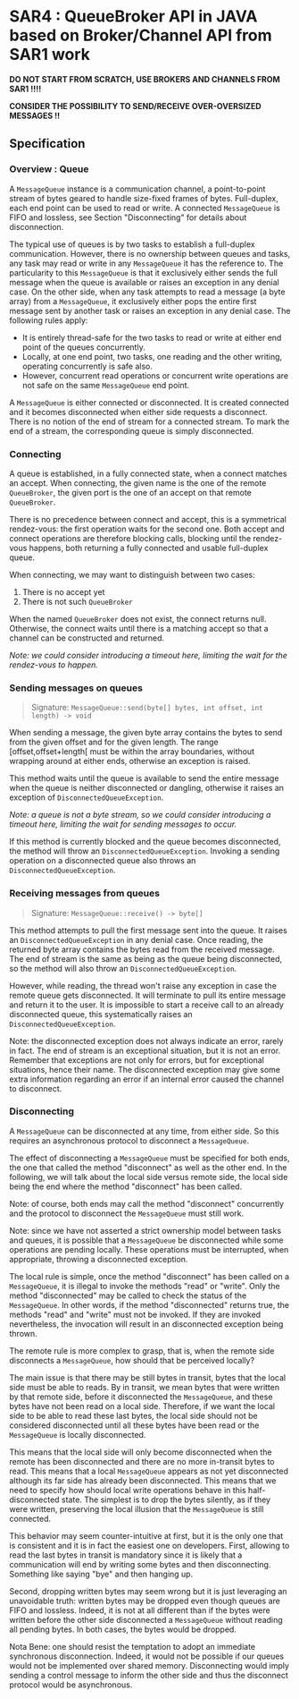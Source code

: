 # SAR4 : QueueBroker API in JAVA based on Broker/Channel API from SAR1 work

**DO NOT START FROM SCRATCH, USE BROKERS AND CHANNELS FROM SAR1 !!!!**

**CONSIDER THE POSSIBILITY TO SEND/RECEIVE OVER-OVERSIZED MESSAGES !!**

## Specification

### Overview : Queue

A ``MessageQueue`` instance is a communication channel, a point-to-point stream of bytes geared to handle size-fixed frames of bytes. Full-duplex, each end point can be used to read or write. A connected ``MessageQueue`` is FIFO and lossless, see Section "Disconnecting" for details about disconnection.

The typical use of queues is by two tasks to establish a full-duplex communication. However, there is no ownership between queues and tasks, any task may read or write in any ``MessageQueue`` it has the reference to. The particularity to this ``MessageQueue`` is that it exclusively either sends the full message when the queue is available or raises an exception in any denial case. On the other side, when any task attempts to read a message (a byte array) from a ``MessageQueue``, it exclusively either pops the entire first message sent by another task or raises an exception in any denial case. The following rules apply:

- It is entirely thread-safe for the two tasks to read or write at   either end point of the queues concurrently. 
- Locally, at one end point, two tasks, one reading and the other writing, operating concurrently is safe also. 
- However, concurrent read operations or concurrent write operations are not safe on the same ``MessageQueue`` end point.

A ``MessageQueue`` is either connected or disconnected. It is created connected and it becomes disconnected when either side requests a disconnect. There is no notion of the end of stream for a connected stream. To mark the end of a stream, the corresponding queue is simply disconnected.

### Connecting

A queue is established, in a fully connected state, when a connect matches an accept. When connecting, the given name is the one of the remote ``QueueBroker``, the given port is the one of an accept on that remote ``QueueBroker``.

There is no precedence between connect and accept, this is a symmetrical rendez-vous: the first operation waits for the second one. Both accept and connect operations are therefore blocking calls, blocking until the rendez-vous happens, both returning a fully connected and usable full-duplex queue.

When connecting, we may want to distinguish between two cases:

1. There is no accept yet
2. There is not such ``QueueBroker``

When the named ``QueueBroker`` does not exist, the connect returns null. Otherwise, the connect waits until there is a matching accept so that a channel can be
constructed and returned. 

*Note: we could consider introducing a timeout here, limiting the wait for the rendez-vous to happen.*

### Sending messages on queues
> Signature: ``MessageQueue::send(byte[] bytes, int offset, int length) -> void``

When sending a message, the given byte array contains the bytes to send from the given offset and for the given length. The range [offset,offset+length[ must be within the array boundaries, without wrapping around at either ends, otherwise an exception is raised.

This method waits until the queue is available to send the entire message when the queue is neither disconnected or dangling, otherwise it raises an exception of ``DisconnectedQueueException``.

*Note: a queue is not a byte stream, so we could consider introducing a timeout here, limiting the wait for sending messages to occur.*

If this method is currently blocked and the queue becomes disconnected, the method will throw an ``DisconnectedQueueException``. Invoking a sending operation on a disconnected queue also throws an ``DisconnectedQueueException``.

### Receiving messages from queues
> Signature: ``MessageQueue::receive() -> byte[]``

This method attempts to pull the first message sent into the queue. It raises an ``DisconnectedQueueException`` in any denial case. Once reading, the returned byte array contains the bytes read from the received message. The end of stream is the same as being as the queue being disconnected, so the method will also throw an ``DisconnectedQueueException``.

However, while reading, the thread won't raise any exception in case the remote queue gets disconnected. It will terminate to pull its entire message and return it to the user. It is impossible to start a receive call to an already disconnected queue, this systematically raises an ``DisconnectedQueueException``.

Note: the disconnected exception does not always indicate an error, rarely in fact. The end of stream is an exceptional situation, but it is not an error. Remember that exceptions are not only for errors, but for exceptional situations, hence their name. The disconnected exception may give some extra information regarding an error if an internal error caused the channel to disconnect.

### Disconnecting

A ``MessageQueue`` can be disconnected at any time, from either side. So this requires an asynchronous protocol to disconnect a ``MessageQueue``. 

The effect of disconnecting a ``MessageQueue`` must be specified for both ends, the one that called the method "disconnect" as well as the other end. In the following, we will talk about the local side versus remote side, the local side being the end where the method "disconnect" has been called.

Note: of course, both ends may call the method "disconnect" concurrently and the protocol to disconnect the ``MessageQueue`` must still work.

Note: since we have not asserted a strict ownership model between tasks and queues, it is possible that a ``MessageQueue`` be disconnected
while some operations are pending locally. These operations must be interrupted, when appropriate, throwing a disconnected exception.

The local rule is simple, once the method "disconnect" has been called on a ``MessageQueue``, it is illegal to invoke the methods "read" or "write". Only the method "disconnected" may be called to check the status of the ``MessageQueue``. In other words, if the method "disconnected" returns true, the methods "read" and "write" must not be invoked. If they are invoked nevertheless, the invocation will result in an disconnected
exception being thrown.

The remote rule is more complex to grasp, that is, when the remote side disconnects a ``MessageQueue``, how should that be perceived locally?

The main issue is that there may be still bytes in transit, bytes that the local side must be able to reads. By in transit, we mean bytes that were written by that remote side, before it disconnected the ``MessageQueue``, and these bytes have not been read on a local side. 
Therefore, if we want the local side to be able to read these last bytes, the local side should not be considered disconnected until all these bytes have been read or the ``MessageQueue`` is locally disconnected.

This means that the local side will only become disconnected when the remote has been disconnected and there are no more in-transit bytes to read. This means that a local ``MessageQueue`` appears as not yet disconnected although its far side has already been disconnected. This means that we need to specify how should local write operations behave in 
this half-disconnected state. The simplest is to drop the bytes silently, as if they were written, preserving the local illusion that the ``MessageQueue`` is still connected. 

This behavior may seem counter-intuitive at first, but it is the only one that is consistent and it is in fact the easiest one on developers. First, allowing to read the last bytes in transit is mandatory since it is likely that a communication will end by writing some bytes and then disconnecting. Something like saying "bye" and 
then hanging up.

Second, dropping written bytes may seem wrong but it is just leveraging an unavoidable truth: written bytes may be dropped even though queues are FIFO and lossless. Indeed, it is not at all different than if the bytes were written before the other side disconnected a ``MessageQueue`` without reading all pending bytes. In both cases, the bytes would be dropped.

Nota Bene: one should resist the temptation to adopt an immediate synchronous disconnection. Indeed, it would not be possible if our queues would not be implemented over shared memory. Disconnecting would imply sending a control message to inform the other side and thus the disconnect protocol would be asynchronous.
